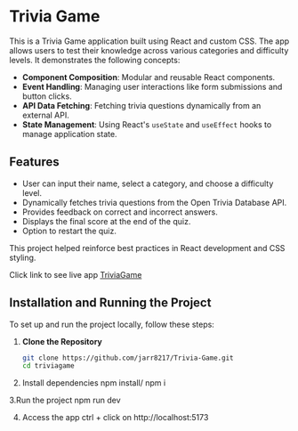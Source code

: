 # Trivia Game

This is a Trivia Game application built using React and custom CSS. The app allows users to test their knowledge across various categories and difficulty levels. It demonstrates the following concepts:

- **Component Composition**: Modular and reusable React components.
- **Event Handling**: Managing user interactions like form submissions and button clicks.
- **API Data Fetching**: Fetching trivia questions dynamically from an external API.
- **State Management**: Using React's `useState` and `useEffect` hooks to manage application state.

## Features

- User can input their name, select a category, and choose a difficulty level.
- Dynamically fetches trivia questions from the Open Trivia Database API.
- Provides feedback on correct and incorrect answers.
- Displays the final score at the end of the quiz.
- Option to restart the quiz.

This project helped reinforce best practices in React development and CSS styling.

Click link to see live app [TriviaGame](https://jarrtrivia.netlify.app)


## Installation and Running the Project

To set up and run the project locally, follow these steps:

1. **Clone the Repository**
   ```bash
   git clone https://github.com/jarr8217/Trivia-Game.git
   cd triviagame

2. Install dependencies
   npm install/ npm i

3.Run the project 
  npm run dev

4. Access the app
   ctrl + click on http://localhost:5173
